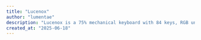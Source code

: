 ```yaml
---
title: "Lucenox"
author: "lumentae"
description: "Lucenox is a 75% mechanical keyboard with 84 keys, RGB underglow, and built for QWERTZ users."
created_at: "2025-06-18"
---
```

